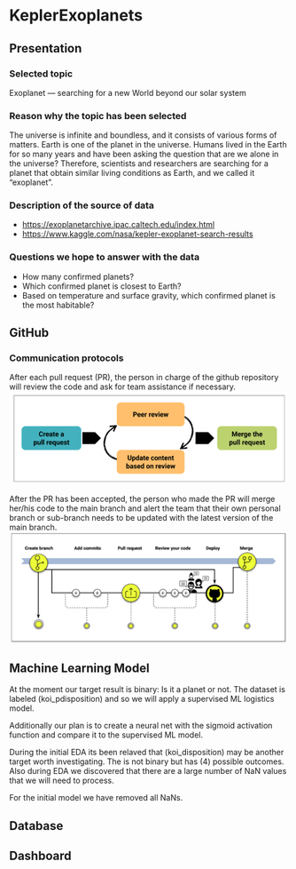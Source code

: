 # KeplerExoplanets

## Presentation

### Selected topic
Exoplanet — searching for a new World beyond our solar system

### Reason why the topic has been selected
The universe is infinite and boundless, and it consists of various forms of matters. Earth is one of the planet in the universe. Humans lived in the Earth for so many years and have been asking the question that are we alone in the universe? Therefore, scientists and researchers are searching for a planet that obtain similar living conditions as Earth, and we called it “exoplanet”.

### Description of the source of data
* https://exoplanetarchive.ipac.caltech.edu/index.html
* https://www.kaggle.com/nasa/kepler-exoplanet-search-results

### Questions we hope to answer with the data
* How many confirmed planets?
* Which confirmed planet is closest to Earth?
* Based on temperature and surface gravity, which confirmed planet is the most habitable? 


## GitHub
### Communication protocols
After each pull request (PR), the person in charge of the github repository will review the code and ask for team assistance if necessary.
![review_process.png)](images/github/review_process.png)

After the PR has been accepted, the person who made the PR will merge her/his code to the main branch and alert the team that their own personal branch or sub-branch needs to be updated with the latest version of the main branch.
![github_merge.png)](images/github/github_merge.png)


## Machine Learning Model
At the moment our target result is binary: Is it a planet or not. 
The dataset is labeled (koi_pdisposition) and so we will apply a supervised ML logistics model.<br>

Additionally our plan is to create a neural net with the sigmoid activation function and compare it to the supervised ML model.

During the initial EDA its been relaved that (koi_disposition) may be another target worth investigating. The is not binary but has (4) possible outcomes.<br>
Also during EDA we discovered that there are a large number of NaN values that we will need to process.

For the initial model we have removed all NaNs.

## Database

## Dashboard
